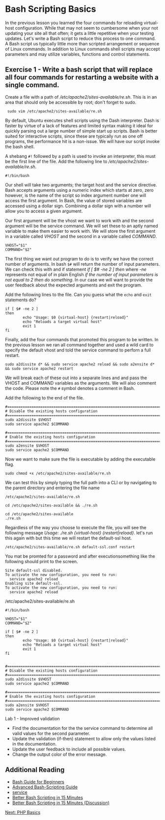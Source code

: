 # Bash Scripting Basics

In the previous lesson you learned the four commands for reloading virtual-host configuration. While that may not seem to cumbersome when your not updating your site all that often; it gets a little repetitive when your testing updates. Let's write a Bash script to reduce this process to one command. A Bash script us typically little more than scripted arrangement or sequence of Linux commands. In addition to Linux commands shell scripts may accept parameters and may utilize variables, functions and control statements.

## Exercise 1 - Write a bash script that will replace all four commands for restarting a website with a single command.

Create a file with a path of _/etc/apache2/sites-available/re.sh_. This is in an area that should only be accessible by root; don't forget to sudo.

````
 sudo vim /etc/apache2/sites-available/re.sh
````

By default, Ubuntu executes shell scripts using the Dash interpreter. Dash is faster by virtue of a lack of features and limited syntax making it ideal for quickly parsing out a large number of simple start up scripts. Bash is better suited for interactive scripts, since these are typically run as one off programs, the performance hit is a non-issue. We will have our script invoke the bash shell.

A shebang ````#!```` followed by a path is used to invoke an interpreter, this must be the first line of the file. Add the following line to _/etc/apache2/sites-available/re.sh_.

````
#!/bin/bash
````

Our shell will take two arguments; the target host and the service directive. Bash accepts arguments using a numeric index which starts at zero, zero however, is the name of the script so index argument number one will access the first argument. In Bash, the value of stored variables are accessed using a dollar sign. Combining a dollar sign with a number will allow you to access a given argument.

Our first argument will be the vhost we want to work with and the second argument will be the service command. We will set these to an aptly named variable to make them easier to work with. We will store the first argument in a variable called _VHOST_ and the second in a variable called _COMMAND_.
````
VHOST="$1"
COMMAND="$2"
````

The first thing we want out program to do is to verify we have the correct number of arguments. In bash ````$#```` will return the number of input parameters. We can check this with and if statement _if [ $# -ne 2 ] then_ where _-ne_ represents not equal of in plain English _if the number of input parameters is not equal to 2 then do something_. In our case we will want to provide the user feedback about the expected arguments and exit the program.

Add the following lines to the file. Can you guess what the ````echo```` and ````exit```` statements do?

````
if [ $# -ne 2 ]
then
        echo "Usage: $0 {virtual-host} {restart|reload}"
        echo "Reloads a target virtual host"
        exit 1
fi
````
Finally, add the four commands that promoted this program to be written. In the previous lesson we ran all command together and used a wild card to specify the default vhost and told the service command to perforn a full restart.
````
sudo a2dissite d* && sudo service apache2 reload && sudo a2ensite d* && sudo service apache2 restart
````

We will break each of these out into a separate lines and and pass the VHOST and COMMAND variables as the arguments. We will also comment the code. Please note the ````#```` symbol denotes a comment in Bash.

Add the following to the end of the file.

````
#=============================================================================
# Disable the existing hosts configuration
#=============================================================================
sudo a2dissite $VHOST
sudo service apache2 $COMMAND

#=============================================================================
# Enable the existing hosts configuration
#=============================================================================
sudo a2ensite $VHOST
sudo service apache2 $COMMAND
````

Now we want to make sure the file is executable by adding the executable flag.
````
sudo chmod +x /etc/apache2/sites-available/re.sh
````
We can test this by simply typing the full path into a CLI or by navigating to the parent directory and entering the file name
````
/etc/apache2/sites-available/re.sh

cd /etc/apache2/sites-available && ./re.sh

cd /etc/apache2/sites-available
./re.sh
````
Regardless of the way you choose to execute the file, you will see  the following message _Usage: ./re.sh {virtual-host} {restart|reload}_. let's run this again with but this time we will restart the default-ssl host.  

````
/etc/apache2/sites-available/re.sh default-ssl.conf restart
````

You mat be promted for a password and after executionsomething like the following should print to the screen.

````
Site default-ssl disabled.
To activate the new configuration, you need to run:
  service apache2 reload
Enabling site default-ssl.
To activate the new configuration, you need to run:
  service apache2 reload
````

/etc/apache2/sites-available/re.sh
````
#!/bin/bash

VHOST="$1"
COMMAND="$2"

if [ $# -ne 2 ]
then
        echo "Usage: $0 {virtual-host} {restart|reload}"
        echo "Reloads a target virtual host"
        exit 1
fi


#=============================================================================
# Disable the existing hosts configuration
#=============================================================================
sudo a2dissite $VHOST
sudo service apache2 $COMMAND

#=============================================================================
# Enable the existing hosts configuration
#=============================================================================
sudo a2ensite $VHOST
sudo service apache2 $COMMAND
````

Lab 1 - Improved validation
* Find the documentation for the the service command to determine all valid values for the second parameter.
* Update the validation (if-then) statement to allow only the values listed in the documentation.
* Update the user feedback to include all possible values.
* Change the output color of the error message.

## Additional Reading
* [Bash Guide for Beginners](http://www.tldp.org/LDP/Bash-Beginners-Guide/Bash-Beginners-Guide.pdf)
* [Advanced Bash-Scripting Guide](http://www.tldp.org/LDP/abs/abs-guide.pdf)
* [service](http://manpages.ubuntu.com/manpages/precise/man8/service.8.html)
* [Better Bash Scripting in 15 Minutes](http://robertmuth.blogspot.com/2012/08/better-bash-scripting-in-15-minutes.html)
* [Better Bash Scripting in 15 Minutes (Discussion)](https://news.ycombinator.com/item?id=7595499)

[Next: PHP Basics](07-PHPBasics.md)
